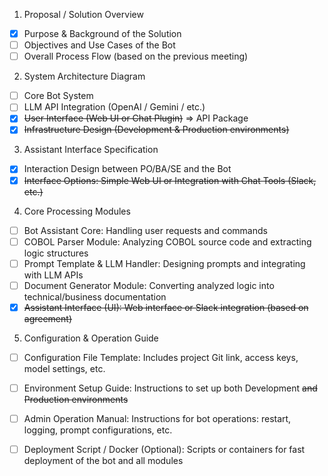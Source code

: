 1. Proposal / Solution Overview
- [x] Purpose & Background of the Solution
- [ ] Objectives and Use Cases of the Bot
- [ ] Overall Process Flow (based on the previous meeting)
2. System Architecture Diagram
- [ ] Core Bot System
- [ ] LLM API Integration (OpenAI / Gemini / etc.)
- [x] ~~User Interface (Web UI or Chat Plugin)~~ => API Package
- [x] ~~Infrastructure Design (Development & Production environments)~~
3. Assistant Interface Specification
- [x] Interaction Design between PO/BA/SE and the Bot
- [x] ~~Interface Options: Simple Web UI or Integration with Chat Tools (Slack, etc.)~~
4. Core Processing Modules
- [ ] Bot Assistant Core: Handling user requests and commands
- [ ] COBOL Parser Module: Analyzing COBOL source code and extracting logic structures
- [ ] Prompt Template & LLM Handler: Designing prompts and integrating with LLM APIs
- [ ] Document Generator Module: Converting analyzed logic into technical/business documentation
- [x] ~~Assistant Interface (UI): Web interface or Slack integration (based on agreement)~~
5. Configuration & Operation Guide
- [ ] Configuration File Template: Includes project Git link, access keys, model settings, etc.
- [ ] Environment Setup Guide: Instructions to set up both Development ~~and Production environments~~
- [ ] Admin Operation Manual: Instructions for bot operations: restart, logging, prompt configurations, etc.
- [ ] Deployment Script / Docker (Optional): Scripts or containers for fast deployment of the bot and all modules

